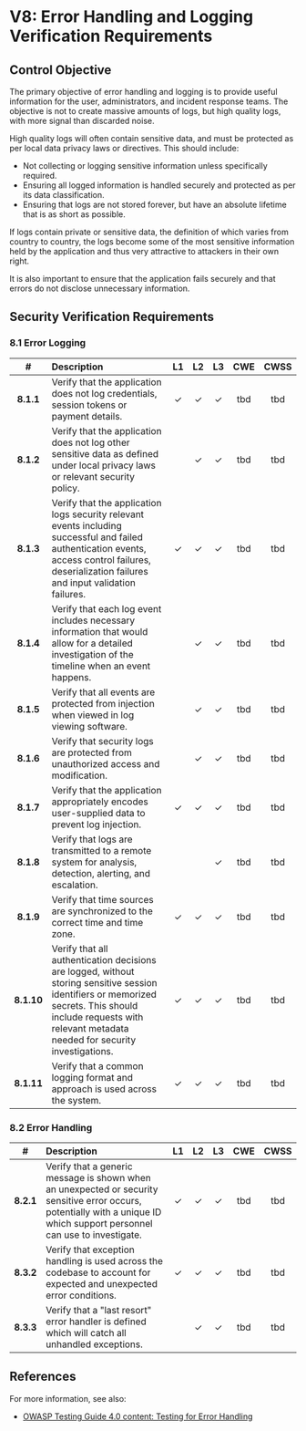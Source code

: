 # V8: Error Handling and Logging Verification Requirements

## Control Objective

The primary objective of error handling and logging is to provide useful information for the user, administrators, and incident response teams. The objective is not to create massive amounts of logs, but high quality logs, with more signal than discarded noise.

High quality logs will often contain sensitive data, and must be protected as per local data privacy laws or directives. This should include:

* Not collecting or logging sensitive information unless specifically required.
* Ensuring all logged information is handled securely and protected as per its data classification.
* Ensuring that logs are not stored forever, but have an absolute lifetime that is as short as possible.

If logs contain private or sensitive data, the definition of which varies from country to country, the logs become some of the most sensitive information held by the application and thus very attractive to attackers in their own right.

It is also important to ensure that the application fails securely and that errors do not disclose unnecessary information.

## Security Verification Requirements

### 8.1 Error Logging

| # | Description | L1 | L2 | L3 | CWE | CWSS |
| :---: | :--- | :---: | :---:| :---: | :---: | :---: |
| **8.1.1** | Verify that the application does not log credentials, session tokens or payment details. | ✓ | ✓ | ✓ | tbd | tbd | 
| **8.1.2** | Verify that the application does not log other sensitive data as defined under local privacy laws or relevant security policy. |  | ✓ | ✓ | tbd | tbd | 
| **8.1.3** | Verify that the application logs security relevant events including successful and failed authentication events, access control failures, deserialization failures and input validation failures. | ✓ | ✓ | ✓ | tbd | tbd | 
| **8.1.4** | Verify that each log event includes necessary information that would allow for a detailed investigation of the timeline when an event happens. |  | ✓ | ✓ | tbd | tbd | 
| **8.1.5** | Verify that all events are protected from injection when viewed in log viewing software. |  | ✓ | ✓ | tbd | tbd | 
| **8.1.6** | Verify that security logs are protected from unauthorized access and modification. |  | ✓ | ✓ | tbd | tbd | 
| **8.1.7** | Verify that the application appropriately encodes user-supplied data to prevent log injection. | ✓ | ✓ | ✓ | tbd | tbd | 
| **8.1.8** | Verify that logs are transmitted to a remote system for analysis, detection, alerting, and escalation. |  |  | ✓ | tbd | tbd | 
| **8.1.9** | Verify that time sources are synchronized to the correct time and time zone. | ✓ | ✓ | ✓ | tbd | tbd | 
| **8.1.10** | Verify that all authentication decisions are logged, without storing sensitive session identifiers or memorized secrets. This should include requests with relevant metadata needed for security investigations.  | ✓ | ✓ | ✓ | tbd | tbd | 
| **8.1.11** | Verify that a common logging format and approach is used across the system.  | ✓ | ✓ | ✓ | tbd | tbd | 

### 8.2 Error Handling

| # | Description | L1 | L2 | L3 | CWE | CWSS |
| :---: | :--- | :---: | :---:| :---: | :---: | :---: |
| **8.2.1** | Verify that a generic message is shown when an unexpected or security sensitive error occurs, potentially with a unique ID which support personnel can use to investigate.  | ✓ | ✓ | ✓ | tbd | tbd | 
| **8.3.2** | Verify that exception handling is used across the codebase to account for expected and unexpected error conditions.  | ✓ | ✓ | ✓ | tbd | tbd | 
| **8.3.3** | Verify that a "last resort" error handler is defined which will catch all unhandled exceptions.  | | ✓ | ✓ | tbd | tbd | 


## References

For more information, see also:

* [OWASP Testing Guide 4.0 content: Testing for Error Handling](https://www.owasp.org/index.php/Testing_for_Error_Handling)
